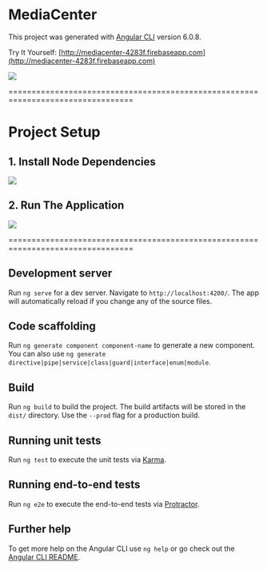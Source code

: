 # MediaCenter

This project was generated with [Angular CLI](https://github.com/angular/angular-cli) version 6.0.8.

Try It Yourself: [http://mediacenter-4283f.firebaseapp.com](http://mediacenter-4283f.firebaseapp.com)

![](https://github.com/YoniProbeh/MediaCenter/blob/master/src/img/overview-min.gif?raw=true)

=================================================================================

# Project Setup

## 1. Install Node Dependencies

![](https://github.com/YoniProbeh/MediaCenter/blob/master/src/img/install-min.gif?raw=true)

## 2. Run The Application

![](https://github.com/YoniProbeh/MediaCenter/blob/master/src/img/serve-min.gif?raw=true)

=================================================================================

## Development server

Run `ng serve` for a dev server. Navigate to `http://localhost:4200/`. The app will automatically reload if you change any of the source files.

## Code scaffolding

Run `ng generate component component-name` to generate a new component. You can also use `ng generate directive|pipe|service|class|guard|interface|enum|module`.

## Build

Run `ng build` to build the project. The build artifacts will be stored in the `dist/` directory. Use the `--prod` flag for a production build.

## Running unit tests

Run `ng test` to execute the unit tests via [Karma](https://karma-runner.github.io).

## Running end-to-end tests

Run `ng e2e` to execute the end-to-end tests via [Protractor](http://www.protractortest.org/).

## Further help

To get more help on the Angular CLI use `ng help` or go check out the [Angular CLI README](https://github.com/angular/angular-cli/blob/master/README.md).
